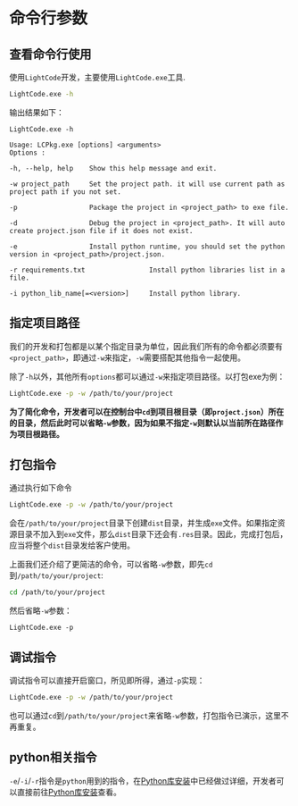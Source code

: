 # 命令行参数

## 查看命令行使用
使用`LightCode`开发，主要使用`LightCode.exe`工具.
```bash
LightCode.exe -h
```
输出结果如下：
```
LightCode.exe -h

Usage: LCPkg.exe [options] <arguments>
Options :

-h, --help, help    Show this help message and exit.

-w project_path     Set the project path. it will use current path as project path if you not set.

-p                  Package the project in <project_path> to exe file.

-d                  Debug the project in <project_path>. It will auto create project.json file if it does not exist.

-e                  Install python runtime, you should set the python version in <project_path>/project.json.

-r requirements.txt                Install python libraries list in a file.

-i python_lib_name[=<version>]     Install python library.
```

## 指定项目路径
我们的开发和打包都是以某个指定目录为单位，因此我们所有的命令都必须要有`<project_path>`，即通过`-w`来指定，`-w`需要搭配其他指令一起使用。

除了`-h`以外，其他所有`options`都可以通过`-w`来指定项目路径。以打包exe为例：

```bash
LightCode.exe -p -w /path/to/your/project
```
**为了简化命令，开发者可以在控制台中`cd`到项目根目录（即`project.json`）所在的目录，然后此时可以省略`-w`参数，因为如果不指定`-w`则默认以当前所在路径作为项目根路径。**


## 打包指令
通过执行如下命令
```bash
LightCode.exe -p -w /path/to/your/project
```
会在`/path/to/your/project`目录下创建`dist`目录，并生成`exe`文件。如果指定资源目录不加入到`exe`文件，那么`dist`目录下还会有`.res`目录。因此，完成打包后，应当将整个`dist`目录发给客户使用。

上面我们还介绍了更简洁的命令，可以省略`-w`参数，即先`cd`到`/path/to/your/project`:
```bash
cd /path/to/your/project
```
然后省略`-w`参数：
```
LightCode.exe -p
```

## 调试指令
调试指令可以直接开启窗口，所见即所得，通过`-p`实现：
```bash
LightCode.exe -p -w /path/to/your/project
```
也可以通过`cd`到`/path/to/your/project`来省略`-w`参数，打包指令已演示，这里不再重复。

## python相关指令
`-e`/`-i`/`-r`指令是`python`用到的指令，在[Python库安装](python/Python库安装.md)中已经做过详细，开发者可以直接前往[Python库安装](python/Python库安装.md)查看。
